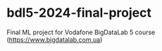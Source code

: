 # bdl5-2024-final-project
Final ML project for Vodafone BigDataLab 5 course (https://www.bigdatalab.com.ua)
